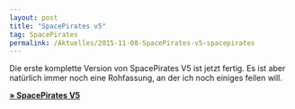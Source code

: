 ```yaml
---
layout: post
title: "SpacePirates v5"
tag: SpacePirates
permalink: /Aktuelles/2015-11-08-SpacePirates-v5-spacepirates
---
```


Die erste komplette Version von SpacePirates V5 ist jetzt fertig. Es ist aber natürlich immer noch eine Rohfassung, an der ich noch einiges feilen will.

**[&raquo; SpacePirates V5](https://spacepirates.jcgames.de/Spielregeln/)**


